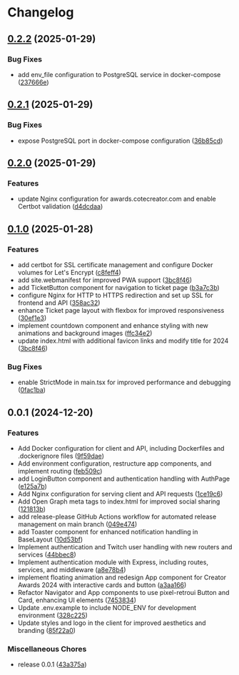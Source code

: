 # Changelog

## [0.2.2](https://github.com/khancerberus/creator-awards-reforged/compare/v0.2.1...v0.2.2) (2025-01-29)


### Bug Fixes

* add env_file configuration to PostgreSQL service in docker-compose ([237666e](https://github.com/khancerberus/creator-awards-reforged/commit/237666e347be956ac5de3676b451d3cf6ebda593))

## [0.2.1](https://github.com/khancerberus/creator-awards-reforged/compare/v0.2.0...v0.2.1) (2025-01-29)


### Bug Fixes

* expose PostgreSQL port in docker-compose configuration ([36b85cd](https://github.com/khancerberus/creator-awards-reforged/commit/36b85cd4d52725f97708fede5946ab1fa9e0eca6))

## [0.2.0](https://github.com/khancerberus/creator-awards-reforged/compare/v0.1.0...v0.2.0) (2025-01-29)


### Features

* update Nginx configuration for awards.cotecreator.com and enable Certbot validation ([d4dcdaa](https://github.com/khancerberus/creator-awards-reforged/commit/d4dcdaae173e3103999439b95d6a943b0293375f))

## [0.1.0](https://github.com/khancerberus/creator-awards-reforged/compare/v0.0.1...v0.1.0) (2025-01-28)


### Features

* add certbot for SSL certificate management and configure Docker volumes for Let's Encrypt ([c8feff4](https://github.com/khancerberus/creator-awards-reforged/commit/c8feff4ae689eb46b8f68ccf38738b7123f2a3f8))
* add site.webmanifest for improved PWA support ([3bc8f46](https://github.com/khancerberus/creator-awards-reforged/commit/3bc8f4623c9009ec405c5ba46400d70fcd6becf1))
* add TicketButton component for navigation to ticket page ([b3a7c3b](https://github.com/khancerberus/creator-awards-reforged/commit/b3a7c3bd52937ae9985a69bca376fcd77795b168))
* configure Nginx for HTTP to HTTPS redirection and set up SSL for frontend and API ([358ac32](https://github.com/khancerberus/creator-awards-reforged/commit/358ac3203504add6a52d8a59ed2bc09f01fb3787))
* enhance Ticket page layout with flexbox for improved responsiveness ([30ef1e3](https://github.com/khancerberus/creator-awards-reforged/commit/30ef1e3d8b180121b052839b2c5c219ebac0618d))
* implement countdown component and enhance styling with new animations and background images ([ffc34e2](https://github.com/khancerberus/creator-awards-reforged/commit/ffc34e2dae632a75f307d8c4b9db870d95582960))
* update index.html with additional favicon links and modify title for 2024 ([3bc8f46](https://github.com/khancerberus/creator-awards-reforged/commit/3bc8f4623c9009ec405c5ba46400d70fcd6becf1))


### Bug Fixes

* enable StrictMode in main.tsx for improved performance and debugging ([0fac1ba](https://github.com/khancerberus/creator-awards-reforged/commit/0fac1ba49b54cc4902fcb0a15fbfa1d40f8c8a6a))

## 0.0.1 (2024-12-20)


### Features

* Add Docker configuration for client and API, including Dockerfiles and .dockerignore files ([9f59dae](https://github.com/khancerberus/creator-awards-reforged/commit/9f59dae420bfe33a8ccf9b335d52d5d7209abda1))
* Add environment configuration, restructure app components, and implement routing ([feb509c](https://github.com/khancerberus/creator-awards-reforged/commit/feb509ccc580d99927164f3ee5576d9285dda429))
* add LoginButton component and authentication handling with AuthPage ([e125a7b](https://github.com/khancerberus/creator-awards-reforged/commit/e125a7bd2f41b509cfd77ef8f8984f8139dbc1b5))
* Add Nginx configuration for serving client and API requests ([1ce19c6](https://github.com/khancerberus/creator-awards-reforged/commit/1ce19c698aae90a47182beff4e520d698f8aa96b))
* Add Open Graph meta tags to index.html for improved social sharing ([121813b](https://github.com/khancerberus/creator-awards-reforged/commit/121813b35e2fc9af5118f812d9333ecf4cd565a1))
* add release-please GitHub Actions workflow for automated release management on main branch ([049e474](https://github.com/khancerberus/creator-awards-reforged/commit/049e474f1e317e98f645934873975292137b1dc5))
* add Toaster component for enhanced notification handling in BaseLayout ([10d53bf](https://github.com/khancerberus/creator-awards-reforged/commit/10d53bfe6f91f970c793359aba37c6a2794ba8b4))
* Implement authentication and Twitch user handling with new routers and services ([44bbec8](https://github.com/khancerberus/creator-awards-reforged/commit/44bbec899958f42343734b7542d756f8b60de782))
* Implement authentication module with Express, including routes, services, and middleware ([a8e78b4](https://github.com/khancerberus/creator-awards-reforged/commit/a8e78b4071b8a4fabd21470840507066ea8c1bc7))
* implement floating animation and redesign App component for Creator Awards 2024 with interactive cards and button ([a3aa166](https://github.com/khancerberus/creator-awards-reforged/commit/a3aa1662396f46c65296ba5d38f420fb5653f132))
* Refactor Navigator and App components to use pixel-retroui Button and Card, enhancing UI elements ([7453834](https://github.com/khancerberus/creator-awards-reforged/commit/74538346311561b687a754ebcf13d1c2e92526b1))
* Update .env.example to include NODE_ENV for development environment ([328c225](https://github.com/khancerberus/creator-awards-reforged/commit/328c22539e524716d2d7b062f8618a371d96996d))
* Update styles and logo in the client for improved aesthetics and branding ([85f22a0](https://github.com/khancerberus/creator-awards-reforged/commit/85f22a0551aa172c73e67419a090c0234aebc4ba))


### Miscellaneous Chores

* release 0.0.1 ([43a375a](https://github.com/khancerberus/creator-awards-reforged/commit/43a375a4f4ea00aacae069555233d99b1c6e440b))
